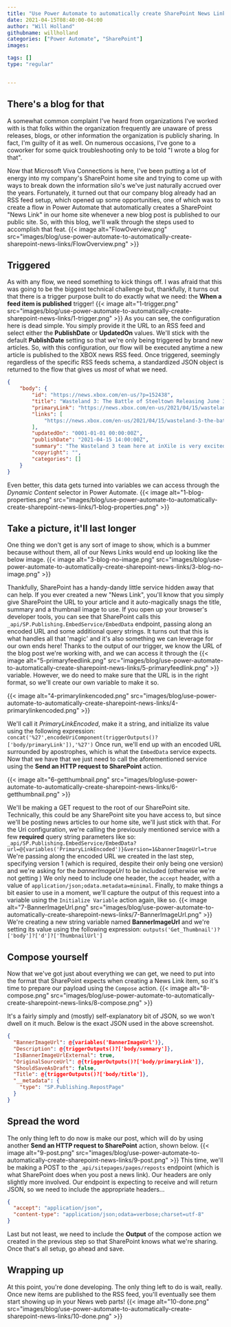 ```yaml
---
title: "Use Power Automate to automatically create SharePoint News Links from an RSS feed"
date: 2021-04-15T08:40:00-04:00
author: "Will Holland"
githubname: willholland
categories: ["Power Automate", "SharePoint"]
images:

tags: []
type: "regular"


---
```


## There's a blog for that 

A somewhat common complaint I've heard from organizations I've worked
with is that folks within the organization frequently are unaware of
press releases, blogs, or other information the organization is publicly
sharing. In fact, I'm guilty of it as well. On numerous occasions,
I've gone to a coworker for some quick troubleshooting only to be told
"I wrote a blog for that".


Now that Microsoft Viva Connections is here, I've been putting a lot of
energy into my company's SharePoint home site and trying to come up
with ways to break down the information silo's we've just naturally
accrued over the years.
Fortunately, it turned out that our company blog already had an RSS feed
setup, which opened up some opportunities, one of which was to create a
flow in Power Automate that automatically creates a SharePoint "News
Link" in our home site whenever a new blog post is published to our
public site.
So, with this blog, we'll walk through the steps used to accomplish
that feat.
{{< image alt="FlowOverview.png" src="images/blog/use-power-automate-to-automatically-create-sharepoint-news-links/FlowOverview.png" >}}

## Triggered 

As with any flow, we need something to kick things off. I was afraid
that this was going to be the biggest technical challenge but,
thankfully, it turns out that there is a trigger purpose built to do
exactly what we need: the **When a feed item is published** trigger!
{{< image alt="1-trigger.png" src="images/blog/use-power-automate-to-automatically-create-sharepoint-news-links/1-trigger.png" >}}
As you can see, the configuration here is dead simple. You simply
provide it the URL to an RSS feed and select either the **PublishDate**
or **UpdatedOn** values. We'll stick with the default **PublishDate**
setting so that we're only being triggered by brand new articles.
So, with this configuration, our flow will be executed anytime a new
article is published to the XBOX news RSS feed.
Once triggered, seemingly regardless of the specific RSS feeds schema, a
standardized JSON object is returned to the flow that gives us *most* of
what we need.
``` JSON
{
    "body": {
        "id": "https://news.xbox.com/en-us/?p=152438",
        "title": "Wasteland 3: The Battle of Steeltown Releasing June 3 ",
        "primaryLink": "https://news.xbox.com/en-us/2021/04/15/wasteland-3-the-battle-of-steeltown-releasing-june-3/",
        "links": [
            "https://news.xbox.com/en-us/2021/04/15/wasteland-3-the-battle-of-steeltown-releasing-june-3/"
        ],
        "updatedOn": "0001-01-01 00:00:00Z",
        "publishDate": "2021-04-15 14:00:00Z",
        "summary": "The Wasteland 3 team here at inXile is very excited to announce the first narrative expansion for Wasteland 3: The Battle of Steeltown will be releasing June 3. Since the game’s launch last August, we’ve been working on adding new features, quality of life changes, and fixing bugs and improving game stability and performance. But [&#8230;]",
        "copyright": "",
        "categories": []
    }
}
```
Even better, this data gets turned into variables we can access through
the *Dynamic Content* selector in Power Automate.
{{< image alt="1-blog-properties.png" src="images/blog/use-power-automate-to-automatically-create-sharepoint-news-links/1-blog-properties.png" >}}

## Take a picture, it'll last longer 

One thing we don't get is any sort of image to show, which is a bummer
because without them, all of our News Links would end up looking like
the below image.
{{< image alt="3-blog-no-image.png" src="images/blog/use-power-automate-to-automatically-create-sharepoint-news-links/3-blog-no-image.png" >}}

Thankfully, SharePoint has a handy-dandy little service hidden away that
can help.
If you ever created a new "News Link", you'll know that you simply
give SharePoint the URL to your article and it auto-magically snags the
title, summary and a thumbnail image to use. If you open up your
browser's developer tools, you can see that SharePoint calls this
`_api/SP.Publishing.EmbedService/EmbedData` endpoint, passing along an
encoded URL and some additional query strings. It turns out that this is
what handles all that 'magic' and it's also something we can leverage
for our own ends here!
Thanks to the output of our trigger, we know the URL of the blog post
we're working with, and we can access it through the
{{< image alt="5-primaryfeedlink.png" src="images/blog/use-power-automate-to-automatically-create-sharepoint-news-links/5-primaryfeedlink.png" >}} variable. However, we do need to make sure that
the URL is in the right format, so we'll create our own variable to
make it so.

{{< image alt="4-primarylinkencoded.png" src="images/blog/use-power-automate-to-automatically-create-sharepoint-news-links/4-primarylinkencoded.png" >}}

We'll call it *PrimaryLinkEncoded*, make it a string, and initialize
its value using the following expression:
`concat('%27',encodeUriComponent(triggerOutputs()?['body/primaryLink']),'%27')`
Once run, we'll end up with an encoded URL surrounded by apostrophes,
which is what the `EmbedData` service expects.
Now that we have that we just need to call the aforementioned service
using the **Send an HTTP request to SharePoint** action.

{{< image alt="6-getthumbnail.png" src="images/blog/use-power-automate-to-automatically-create-sharepoint-news-links/6-getthumbnail.png" >}}


We'll be making a GET request to the root of our SharePoint site.
Technically, this could be any SharePoint site you have access to, but
since we'll be posting news articles to our home site, we'll just
stick with that.
For the Uri configuration, we're calling the previously mentioned
service with a few **required** query string parameters like so:
`_api/SP.Publishing.EmbedService/EmbedData?url=@{variables('PrimaryLinkEncoded')}&version=1&bannerImageUrl=true`
We're passing along the encoded URL we created in the last step,
specifying version 1 (which is required, despite their only being one
version) and we're asking for the *bannerImageUrl* to be included
(otherwise we're not getting )
We only need to include one header, the `accept` header, with a value of
`application/json;odata.metadata=minimal`.
Finally, to make things a bit easier to use in a moment, we'll capture
the output of this request into a variable using the
`Initialize Variable` action again, like so.
{{< image alt="7-BannerImageUrl.png" src="images/blog/use-power-automate-to-automatically-create-sharepoint-news-links/7-BannerImageUrl.png" >}}
We're creating a new string variable named **BannerImageUrl** and
we're setting its value using the following expression:
`outputs('Get_Thumbnail')?['body']?['d']?['ThumbnailUrl']`

## Compose yourself 

Now that we've got just about everything we can get, we need to put
into the format that SharePoint expects when creating a News Link item,
so it's time to prepare our payload using the `Compose` action.
{{< image alt="8-compose.png" src="images/blog/use-power-automate-to-automatically-create-sharepoint-news-links/8-compose.png" >}}

It's a fairly simply and (mostly) self-explanatory bit of JSON, so we
won't dwell on it much. Below is the exact JSON used in the above
screenshot.
``` JSON
{
  "BannerImageUrl": @{variables('BannerImageUrl')},
  "Description": @{triggerOutputs()?['body/summary']},
  "IsBannerImageUrlExternal": true,
  "OriginalSourceUrl": @{triggerOutputs()?['body/primaryLink']},
  "ShouldSaveAsDraft": false,
  "Title": @{triggerOutputs()?['body/title']},
  "__metadata": {
    "type": "SP.Publishing.RepostPage"
  }
}
```

## Spread the word 

The only thing left to do now is make our post, which will do by using
another **Send an HTTP request to SharePoint** action, shown below.
{{< image alt="9-post.png" src="images/blog/use-power-automate-to-automatically-create-sharepoint-news-links/9-post.png" >}}
This time, we'll be making a POST to the `_api/sitepages/pages/reposts`
endpoint (which is what SharePoint does when you post a news link).
Our headers are only slightly more involved. Our endpoint is expecting
to receive and will return JSON, so we need to include the appropriate
headers\...
``` JSON
{
  "accept": "application/json",
  "content-type": "application/json;odata=verbose;charset=utf-8"
}
```
Last but not least, we need to include the **Output** of the compose
action we created in the previous step so that SharePoint knows what
we're sharing.
Once that's all setup, go ahead and save.
## Wrapping up 

At this point, you're done developing. The only thing left to do is
wait, really. Once new items are published to the RSS feed, you'll
eventually see them start showing up in your News web parts!
{{< image alt="10-done.png" src="images/blog/use-power-automate-to-automatically-create-sharepoint-news-links/10-done.png" >}}

